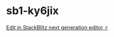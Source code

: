 # sb1-ky6jix

[Edit in StackBlitz next generation editor ⚡️](https://stackblitz.com/~/github.com/emerpc1992/sb1-ky6jix)